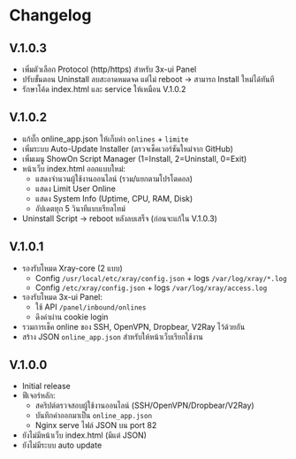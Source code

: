 # Changelog

## V.1.0.3
- เพิ่มตัวเลือก Protocol (http/https) สำหรับ 3x-ui Panel
- ปรับขั้นตอน Uninstall ลบสะอาดหมดจด แต่ไม่ reboot → สามารถ Install ใหม่ได้ทันที
- รักษาโค้ด index.html และ service ให้เหมือน V.1.0.2

## V.1.0.2
- แก้บั๊ก online_app.json ให้เก็บค่า `onlines` + `limite`
- เพิ่มระบบ Auto-Update Installer (ตรวจเช็คเวอร์ชันใหม่จาก GitHub)
- เพิ่มเมนู ShowOn Script Manager (1=Install, 2=Uninstall, 0=Exit)
- หน้าเว็บ index.html ออกแบบใหม่:
  - แสดงจำนวนผู้ใช้งานออนไลน์ (รวม/แยกตามโปรโตคอล)
  - แสดง Limit User Online
  - แสดง System Info (Uptime, CPU, RAM, Disk)
  - อัปเดตทุก 5 วินาทีแบบเรียลไทม์
- Uninstall Script → reboot หลังลบเสร็จ (ก่อนจะแก้ใน V.1.0.3)

## V.1.0.1
- รองรับโหมด Xray-core (2 แบบ)
  - Config `/usr/local/etc/xray/config.json` + logs `/var/log/xray/*.log`
  - Config `/etc/xray/config.json` + logs `/var/log/xray/access.log`
- รองรับโหมด 3x-ui Panel:
  - ใช้ API `/panel/inbound/onlines`
  - ดึงค่าผ่าน cookie login
- รวมการเช็ค online ของ SSH, OpenVPN, Dropbear, V2Ray ไว้ด้วยกัน
- สร้าง JSON `online_app.json` สำหรับให้หน้าเว็บเรียกใช้งาน

## V.1.0.0
- Initial release
- ฟีเจอร์หลัก:
  - สคริปต์ตรวจสอบผู้ใช้งานออนไลน์ (SSH/OpenVPN/Dropbear/V2Ray)
  - บันทึกค่าออกมาเป็น `online_app.json`
  - Nginx serve ไฟล์ JSON บน port 82
- ยังไม่มีหน้าเว็บ index.html (มีแต่ JSON)
- ยังไม่มีระบบ auto update
